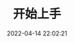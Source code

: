---
title: 开始上手
date: 2022-04-14 22:02:21
permalink: /react/hooks/index/
categories:
  - react
  - hooks
tags:
  - 
---